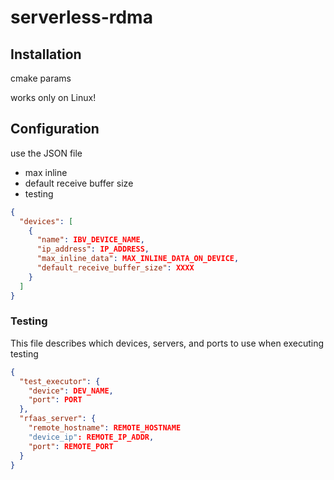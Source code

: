 # serverless-rdma


## Installation

cmake params

works only on Linux!

## Configuration

use the JSON file

- max inline
- default receive buffer size
- testing

```json
{
  "devices": [
    {
      "name": IBV_DEVICE_NAME,
      "ip_address": IP_ADDRESS,
      "max_inline_data": MAX_INLINE_DATA_ON_DEVICE,
      "default_receive_buffer_size": XXXX
    }
  ]
}
```

### Testing

This file describes which devices, servers, and ports to use when executing testing

```json
{
  "test_executor": {
    "device": DEV_NAME,
    "port": PORT
  },
  "rfaas_server": {
    "remote_hostname": REMOTE_HOSTNAME
    "device_ip": REMOTE_IP_ADDR,
    "port": REMOTE_PORT
  }
}
```

